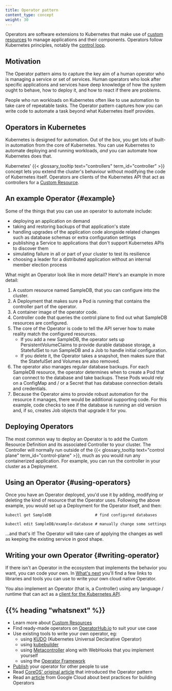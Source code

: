 ```yaml
---
title: Operator pattern
content_type: concept
weight: 30
---
```


<!-- overview -->

Operators are software extensions to Kubernetes that make use of
[custom resources](/docs/concepts/extend-kubernetes/api-extension/custom-resources/)
to manage applications and their components. Operators follow
Kubernetes principles, notably the [control loop](/docs/concepts/#kubernetes-control-plane).

<!-- body -->

## Motivation

The Operator pattern aims to capture the key aim of a human operator who
is managing a service or set of services. Human operators who look after
specific applications and services have deep knowledge of how the system
ought to behave, how to deploy it, and how to react if there are problems.

People who run workloads on Kubernetes often like to use automation to take
care of repeatable tasks. The Operator pattern captures how you can write
code to automate a task beyond what Kubernetes itself provides.

## Operators in Kubernetes

Kubernetes is designed for automation. Out of the box, you get lots of
built-in automation from the core of Kubernetes. You can use Kubernetes
to automate deploying and running workloads, *and* you can automate how
Kubernetes does that.

Kubernetes' {{< glossary_tooltip text="controllers" term_id="controller" >}}
concept lets you extend the cluster's behaviour without modifying the code
of Kubernetes itself.
Operators are clients of the Kubernetes API that act as controllers for
a [Custom Resource](/docs/concepts/api-extension/custom-resources/).

## An example Operator {#example}

Some of the things that you can use an operator to automate include:

* deploying an application on demand
* taking and restoring backups of that application's state
* handling upgrades of the application code alongside related changes such
  as database schemas or extra configuration settings
* publishing a Service to applications that don't support Kubernetes APIs to
  discover them
* simulating failure in all or part of your cluster to test its resilience
* choosing a leader for a distributed application without an internal
  member election process

What might an Operator look like in more detail? Here's an example in more
detail:

1. A custom resource named SampleDB, that you can configure into the cluster.
2. A Deployment that makes sure a Pod is running that contains the
   controller part of the operator.
3. A container image of the operator code.
4. Controller code that queries the control plane to find out what SampleDB
   resources are configured.
5. The core of the Operator is code to tell the API server how to make
   reality match the configured resources.
   * If you add a new SampleDB, the operator sets up PersistentVolumeClaims
     to provide durable database storage, a StatefulSet to run SampleDB and
     a Job to handle initial configuration.
   * If you delete it, the Operator takes a snapshot, then makes sure that
     the StatefulSet and Volumes are also removed.
6. The operator also manages regular database backups. For each SampleDB
   resource, the operator determines when to create a Pod that can connect
   to the database and take backups. These Pods would rely on a ConfigMap
   and / or a Secret that has database connection details and credentials.
7. Because the Operator aims to provide robust automation for the resource
   it manages, there would be additional supporting code. For this example,
   code checks to see if the database is running an old version and, if so,
   creates Job objects that upgrade it for you.

## Deploying Operators

The most common way to deploy an Operator is to add the
Custom Resource Definition and its associated Controller to your cluster.
The Controller will normally run outside of the
{{< glossary_tooltip text="control plane" term_id="control-plane" >}},
much as you would run any containerized application.
For example, you can run the controller in your cluster as a Deployment.

## Using an Operator {#using-operators}

Once you have an Operator deployed, you'd use it by adding, modifying or
deleting the kind of resource that the Operator uses. Following the above
example, you would set up a Deployment for the Operator itself, and then:

```shell
kubectl get SampleDB                   # find configured databases

kubectl edit SampleDB/example-database # manually change some settings
```

&hellip;and that's it! The Operator will take care of applying the changes
as well as keeping the existing service in good shape.

## Writing your own Operator {#writing-operator}

If there isn't an Operator in the ecosystem that implements the behavior you
want, you can code your own. In [What's next](#whats-next) you'll find a few
links to libraries and tools you can use to write your own cloud native
Operator.

You also implement an Operator (that is, a Controller) using any language / runtime
that can act as a [client for the Kubernetes API](/docs/reference/using-api/client-libraries/).



## {{% heading "whatsnext" %}}


* Learn more about [Custom Resources](/docs/concepts/extend-kubernetes/api-extension/custom-resources/)
* Find ready-made operators on [OperatorHub.io](https://operatorhub.io/) to suit your use case
* Use existing tools to write your own operator, eg:
  * using [KUDO](https://kudo.dev/) (Kubernetes Universal Declarative Operator)
  * using [kubebuilder](https://book.kubebuilder.io/)
  * using [Metacontroller](https://metacontroller.app/) along with WebHooks that
    you implement yourself
  * using the [Operator Framework](https://github.com/operator-framework/getting-started)
* [Publish](https://operatorhub.io/) your operator for other people to use
* Read [CoreOS' original article](https://coreos.com/blog/introducing-operators.html) that introduced the Operator pattern
* Read an [article](https://cloud.google.com/blog/products/containers-kubernetes/best-practices-for-building-kubernetes-operators-and-stateful-apps) from Google Cloud about best practices for building Operators

